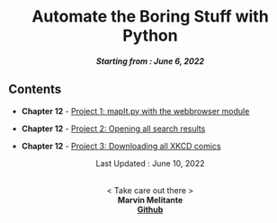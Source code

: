<h1 align="center"> 
Automate the Boring Stuff with Python
</h1>
<h5 align="center">
Starting from : June 6, 2022
</h5>

## Contents

- <b>Chapter 12</b> - [Project 1: mapIt.py with the webbrowser module](https://github.com/mK-zero/Automate-the-Boring-Stuff-with-Python/tree/main/chapter-12/1_mapit)

- <b>Chapter 12</b> - [Project 2: Opening all search results](https://github.com/mK-zero/Automate-the-Boring-Stuff-with-Python/tree/main/chapter-12/2_open-all-search-results)

- <b>Chapter 12</b> - [Project 3: Downloading all XKCD comics](https://github.com/mK-zero/Automate-the-Boring-Stuff-with-Python/tree/main/chapter-12/3_download-all-xkcd-comics)

<p align="center">
Last Updated : June 10, 2022
</p>

<p align="center">

<br>
< Take care out there >
<br>
<b>Marvin Melitante<b>
<br>
<a href="https://github.com/mK-zero">Github</a>
</p>
